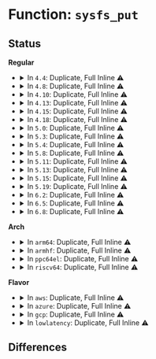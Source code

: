 # Function: <code>sysfs_put</code>

## Status
<b>Regular</b>
<ul>
<li>
<details>
<summary>In <code>4.4</code>: Duplicate, Full Inline ⚠️</summary>

**Collision:** Static Duplication

**Inline:** Full

**Transformation:** False

**Instances:**

```
In lib/kobject.c (ffffffff813eb878)
Location: include/linux/sysfs.h:526
Inline: True
Inline callers:
  - lib/kobject.c:kobject_del
```
```
In drivers/gpio/gpiolib-sysfs.c (ffffffff814277a0)
Location: include/linux/sysfs.h:526
Inline: True
Inline callers:
  - drivers/gpio/gpiolib-sysfs.c:gpio_sysfs_free_irq
  - drivers/gpio/gpiolib-sysfs.c:gpio_sysfs_request_irq
```
```
In drivers/md/md.c (ffffffff8168da66)
Location: include/linux/sysfs.h:526
Inline: True
Inline callers:
  - drivers/md/md.c:unbind_rdev_from_array
  - drivers/md/md.c:mddev_unlock
  - drivers/md/md.c:md_free
```
```
In drivers/md/bitmap.c (ffffffff8169ed21)
Location: include/linux/sysfs.h:526
Inline: True
Inline callers:
  - drivers/md/bitmap.c:bitmap_destroy
  - drivers/md/bitmap.c:bitmap_create
```
</details>
</li>
<li>
<details>
<summary>In <code>4.8</code>: Duplicate, Full Inline ⚠️</summary>

**Collision:** Static Duplication

**Inline:** Full

**Transformation:** False

**Instances:**

```
In lib/kobject.c (ffffffff81431c68)
Location: include/linux/sysfs.h:526
Inline: True
Inline callers:
  - lib/kobject.c:kobject_del
```
```
In drivers/gpio/gpiolib-sysfs.c (ffffffff81472a97)
Location: include/linux/sysfs.h:526
Inline: True
Inline callers:
  - drivers/gpio/gpiolib-sysfs.c:gpio_sysfs_free_irq
  - drivers/gpio/gpiolib-sysfs.c:gpio_sysfs_request_irq
```
```
In drivers/md/md.c (ffffffff816f0f6f)
Location: include/linux/sysfs.h:526
Inline: True
Inline callers:
  - drivers/md/md.c:md_free
  - drivers/md/md.c:unbind_rdev_from_array
  - drivers/md/md.c:mddev_unlock
```
```
In drivers/md/bitmap.c (ffffffff81700214)
Location: include/linux/sysfs.h:526
Inline: True
Inline callers:
  - drivers/md/bitmap.c:bitmap_create
  - drivers/md/bitmap.c:bitmap_free
```
</details>
</li>
<li>
<details>
<summary>In <code>4.10</code>: Duplicate, Full Inline ⚠️</summary>

**Collision:** Static Duplication

**Inline:** Full

**Transformation:** False

**Instances:**

```
In lib/kobject.c (ffffffff8144ded8)
Location: include/linux/sysfs.h:526
Inline: True
Inline callers:
  - lib/kobject.c:kobject_del
```
```
In drivers/gpio/gpiolib-sysfs.c (ffffffff81494cb7)
Location: include/linux/sysfs.h:526
Inline: True
Inline callers:
  - drivers/gpio/gpiolib-sysfs.c:gpio_sysfs_free_irq
  - drivers/gpio/gpiolib-sysfs.c:gpio_sysfs_request_irq
```
```
In drivers/md/md.c (ffffffff8172281f)
Location: include/linux/sysfs.h:526
Inline: True
Inline callers:
  - drivers/md/md.c:md_free
  - drivers/md/md.c:unbind_rdev_from_array
  - drivers/md/md.c:mddev_unlock
```
```
In drivers/md/bitmap.c (ffffffff81731f46)
Location: include/linux/sysfs.h:526
Inline: True
Inline callers:
  - drivers/md/bitmap.c:bitmap_create
  - drivers/md/bitmap.c:bitmap_free
```
</details>
</li>
<li>
<details>
<summary>In <code>4.13</code>: Duplicate, Full Inline ⚠️</summary>

**Collision:** Static Duplication

**Inline:** Full

**Transformation:** False

**Instances:**

```
In drivers/gpio/gpiolib-sysfs.c (ffffffff8149e6b7)
Location: include/linux/sysfs.h:526
Inline: True
Inline callers:
  - drivers/gpio/gpiolib-sysfs.c:gpio_sysfs_free_irq
  - drivers/gpio/gpiolib-sysfs.c:gpio_sysfs_request_irq
```
```
In drivers/nvdimm/region.c (ffffffff816325f0)
Location: include/linux/sysfs.h:526
Inline: True
Inline callers:
  - drivers/nvdimm/region.c:nd_region_remove
```
```
In drivers/md/md.c (ffffffff81739c4f)
Location: include/linux/sysfs.h:526
Inline: True
Inline callers:
  - drivers/md/md.c:md_free
  - drivers/md/md.c:unbind_rdev_from_array
  - drivers/md/md.c:mddev_unlock
```
```
In drivers/md/bitmap.c (ffffffff8174ae04)
Location: include/linux/sysfs.h:526
Inline: True
Inline callers:
  - drivers/md/bitmap.c:bitmap_create
  - drivers/md/bitmap.c:bitmap_free
```
```
In drivers/leds/led-class.c (ffffffff817825e2)
Location: include/linux/sysfs.h:526
Inline: True
Inline callers:
  - drivers/leds/led-class.c:led_classdev_unregister
```
```
In lib/kobject.c (ffffffff818ee093)
Location: include/linux/sysfs.h:526
Inline: True
```
</details>
</li>
<li>
<details>
<summary>In <code>4.15</code>: Duplicate, Full Inline ⚠️</summary>

**Collision:** Static Duplication

**Inline:** Full

**Transformation:** False

**Instances:**

```
In drivers/gpio/gpiolib-sysfs.c (ffffffff814dd1f7)
Location: include/linux/sysfs.h:533
Inline: True
Inline callers:
  - drivers/gpio/gpiolib-sysfs.c:gpio_sysfs_free_irq
  - drivers/gpio/gpiolib-sysfs.c:gpio_sysfs_request_irq
```
```
In drivers/nvdimm/region.c (ffffffff8169af60)
Location: include/linux/sysfs.h:533
Inline: True
Inline callers:
  - drivers/nvdimm/region.c:nd_region_remove
```
```
In drivers/md/md.c (ffffffff817ac49f)
Location: include/linux/sysfs.h:533
Inline: True
Inline callers:
  - drivers/md/md.c:md_free
  - drivers/md/md.c:unbind_rdev_from_array
  - drivers/md/md.c:mddev_unlock
```
```
In drivers/md/md-bitmap.c (ffffffff817bd16a)
Location: include/linux/sysfs.h:533
Inline: True
Inline callers:
  - drivers/md/md-bitmap.c:bitmap_create
  - drivers/md/md-bitmap.c:bitmap_free
```
```
In drivers/leds/led-class.c (ffffffff817f8992)
Location: include/linux/sysfs.h:533
Inline: True
Inline callers:
  - drivers/leds/led-class.c:led_classdev_unregister
```
```
In lib/kobject.c (ffffffff819743a3)
Location: include/linux/sysfs.h:533
Inline: True
```
</details>
</li>
<li>
<details>
<summary>In <code>4.18</code>: Duplicate, Full Inline ⚠️</summary>

**Collision:** Static Duplication

**Inline:** Full

**Transformation:** False

**Instances:**

```
In drivers/gpio/gpiolib-sysfs.c (ffffffff8150c3c7)
Location: include/linux/sysfs.h:545
Inline: True
Inline callers:
  - drivers/gpio/gpiolib-sysfs.c:gpio_sysfs_free_irq
  - drivers/gpio/gpiolib-sysfs.c:gpio_sysfs_request_irq
```
```
In drivers/nvdimm/region.c (ffffffff816d7330)
Location: include/linux/sysfs.h:545
Inline: True
Inline callers:
  - drivers/nvdimm/region.c:nd_region_remove
```
```
In drivers/md/md.c (ffffffff817f28bf)
Location: include/linux/sysfs.h:545
Inline: True
Inline callers:
  - drivers/md/md.c:md_free
  - drivers/md/md.c:unbind_rdev_from_array
  - drivers/md/md.c:mddev_unlock
```
```
In drivers/md/md-bitmap.c (ffffffff8180525a)
Location: include/linux/sysfs.h:545
Inline: True
Inline callers:
  - drivers/md/md-bitmap.c:bitmap_create
  - drivers/md/md-bitmap.c:bitmap_free
```
```
In drivers/leds/led-class.c (ffffffff81841fcf)
Location: include/linux/sysfs.h:545
Inline: True
Inline callers:
  - drivers/leds/led-class.c:led_classdev_unregister
```
```
In lib/kobject.c (ffffffff819d08c3)
Location: include/linux/sysfs.h:545
Inline: True
```
</details>
</li>
<li>
<details>
<summary>In <code>5.0</code>: Duplicate, Full Inline ⚠️</summary>

**Collision:** Static Duplication

**Inline:** Full

**Transformation:** False

**Instances:**

```
In drivers/gpio/gpiolib-sysfs.c (ffffffff81521a27)
Location: include/linux/sysfs.h:545
Inline: True
Inline callers:
  - drivers/gpio/gpiolib-sysfs.c:gpio_sysfs_free_irq
  - drivers/gpio/gpiolib-sysfs.c:gpio_sysfs_request_irq
```
```
In drivers/nvdimm/dimm_devs.c (ffffffff816f5135)
Location: include/linux/sysfs.h:545
Inline: True
Inline callers:
  - drivers/nvdimm/dimm_devs.c:shutdown_security_notify
```
```
In drivers/nvdimm/region.c (ffffffff816f9200)
Location: include/linux/sysfs.h:545
Inline: True
Inline callers:
  - drivers/nvdimm/region.c:nd_region_remove
```
```
In drivers/md/md.c (ffffffff8181e7bf)
Location: include/linux/sysfs.h:545
Inline: True
Inline callers:
  - drivers/md/md.c:md_free
  - drivers/md/md.c:unbind_rdev_from_array
  - drivers/md/md.c:mddev_unlock
```
```
In drivers/md/md-bitmap.c (ffffffff8183145a)
Location: include/linux/sysfs.h:545
Inline: True
Inline callers:
  - drivers/md/md-bitmap.c:md_bitmap_create
  - drivers/md/md-bitmap.c:md_bitmap_free
```
```
In drivers/leds/led-class.c (ffffffff8186deef)
Location: include/linux/sysfs.h:545
Inline: True
Inline callers:
  - drivers/leds/led-class.c:led_classdev_unregister
```
```
In lib/kobject.c (ffffffff81a09ee3)
Location: include/linux/sysfs.h:545
Inline: True
```
</details>
</li>
<li>
<details>
<summary>In <code>5.3</code>: Duplicate, Full Inline ⚠️</summary>

**Collision:** Static Duplication

**Inline:** Full

**Transformation:** False

**Instances:**

```
In drivers/gpio/gpiolib-sysfs.c (ffffffff8154ff54)
Location: include/linux/sysfs.h:553
Inline: True
Inline callers:
  - drivers/gpio/gpiolib-sysfs.c:gpio_sysfs_free_irq
  - drivers/gpio/gpiolib-sysfs.c:gpio_sysfs_request_irq
```
```
In drivers/nvdimm/dimm_devs.c (ffffffff8172e9e5)
Location: include/linux/sysfs.h:553
Inline: True
Inline callers:
  - drivers/nvdimm/dimm_devs.c:shutdown_security_notify
```
```
In drivers/nvdimm/region.c (ffffffff81732c8d)
Location: include/linux/sysfs.h:553
Inline: True
Inline callers:
  - drivers/nvdimm/region.c:nd_region_remove
```
```
In drivers/md/md.c (ffffffff81860c8f)
Location: include/linux/sysfs.h:553
Inline: True
Inline callers:
  - drivers/md/md.c:md_free
  - drivers/md/md.c:unbind_rdev_from_array
  - drivers/md/md.c:mddev_unlock
```
```
In drivers/md/md-bitmap.c (ffffffff81873ffc)
Location: include/linux/sysfs.h:553
Inline: True
Inline callers:
  - drivers/md/md-bitmap.c:md_bitmap_create
  - drivers/md/md-bitmap.c:md_bitmap_free
```
```
In drivers/leds/led-class.c (ffffffff818b218d)
Location: include/linux/sysfs.h:553
Inline: True
Inline callers:
  - drivers/leds/led-class.c:led_classdev_unregister
```
```
In lib/kobject.c (ffffffff81a7974d)
Location: include/linux/sysfs.h:553
Inline: True
Inline callers:
  - lib/kobject.c:kobject_del
```
</details>
</li>
<li>
<details>
<summary>In <code>5.4</code>: Duplicate, Full Inline ⚠️</summary>

**Collision:** Static Duplication

**Inline:** Full

**Transformation:** False

**Instances:**

```
In drivers/gpio/gpiolib-sysfs.c (ffffffff81571404)
Location: include/linux/sysfs.h:608
Inline: True
Inline callers:
  - drivers/gpio/gpiolib-sysfs.c:gpio_sysfs_free_irq
  - drivers/gpio/gpiolib-sysfs.c:gpio_sysfs_request_irq
```
```
In drivers/nvdimm/dimm_devs.c (ffffffff81752ca5)
Location: include/linux/sysfs.h:608
Inline: True
Inline callers:
  - drivers/nvdimm/dimm_devs.c:shutdown_security_notify
```
```
In drivers/nvdimm/region.c (ffffffff817568ad)
Location: include/linux/sysfs.h:608
Inline: True
Inline callers:
  - drivers/nvdimm/region.c:nd_region_remove
```
```
In drivers/md/md.c (ffffffff818928bf)
Location: include/linux/sysfs.h:608
Inline: True
Inline callers:
  - drivers/md/md.c:md_free
  - drivers/md/md.c:unbind_rdev_from_array
  - drivers/md/md.c:mddev_unlock
```
```
In drivers/md/md-bitmap.c (ffffffff818a5e0c)
Location: include/linux/sysfs.h:608
Inline: True
Inline callers:
  - drivers/md/md-bitmap.c:md_bitmap_create
  - drivers/md/md-bitmap.c:md_bitmap_free
```
```
In drivers/leds/led-class.c (ffffffff818e4afd)
Location: include/linux/sysfs.h:608
Inline: True
```
```
In lib/kobject.c (ffffffff81ab0aad)
Location: include/linux/sysfs.h:608
Inline: True
Inline callers:
  - lib/kobject.c:kobject_del
```
</details>
</li>
<li>
<details>
<summary>In <code>5.8</code>: Duplicate, Full Inline ⚠️</summary>

**Collision:** Static Duplication

**Inline:** Full

**Transformation:** False

**Instances:**

```
In lib/kobject.c (ffffffff815eac9c)
Location: include/linux/sysfs.h:609
Inline: True
Inline callers:
  - lib/kobject.c:__kobject_del
```
```
In drivers/gpio/gpiolib-sysfs.c (ffffffff81615ac8)
Location: include/linux/sysfs.h:609
Inline: True
Inline callers:
  - drivers/gpio/gpiolib-sysfs.c:gpio_sysfs_request_irq
```
```
In drivers/nvdimm/dimm_devs.c (ffffffff81811c59)
Location: include/linux/sysfs.h:609
Inline: True
Inline callers:
  - drivers/nvdimm/dimm_devs.c:nvdimm_security_setup_events
```
```
In drivers/nvdimm/region.c (ffffffff81815e9d)
Location: include/linux/sysfs.h:609
Inline: True
Inline callers:
  - drivers/nvdimm/region.c:nd_region_remove
```
```
In drivers/md/md.c (ffffffff81960a9f)
Location: include/linux/sysfs.h:609
Inline: True
Inline callers:
  - drivers/md/md.c:md_free
  - drivers/md/md.c:unbind_rdev_from_array
  - drivers/md/md.c:mddev_unlock
```
```
In drivers/md/md-bitmap.c (ffffffff81975d47)
Location: include/linux/sysfs.h:609
Inline: True
Inline callers:
  - drivers/md/md-bitmap.c:md_bitmap_create
  - drivers/md/md-bitmap.c:md_bitmap_free
```
```
In drivers/leds/led-class.c (ffffffff819b7c0d)
Location: include/linux/sysfs.h:609
Inline: True
```
</details>
</li>
<li>
<details>
<summary>In <code>5.11</code>: Duplicate, Full Inline ⚠️</summary>

**Collision:** Static Duplication

**Inline:** Full

**Transformation:** False

**Instances:**

```
In lib/kobject.c (ffffffff8160f5b3)
Location: include/linux/sysfs.h:631
Inline: True
Inline callers:
  - lib/kobject.c:__kobject_del
```
```
In drivers/gpio/gpiolib-sysfs.c (ffffffff8163c447)
Location: include/linux/sysfs.h:631
Inline: True
Inline callers:
  - drivers/gpio/gpiolib-sysfs.c:gpio_sysfs_request_irq
```
```
In drivers/nvdimm/dimm_devs.c (ffffffff81820e49)
Location: include/linux/sysfs.h:631
Inline: True
Inline callers:
  - drivers/nvdimm/dimm_devs.c:nvdimm_security_setup_events
```
```
In drivers/nvdimm/region.c (ffffffff8182502d)
Location: include/linux/sysfs.h:631
Inline: True
Inline callers:
  - drivers/nvdimm/region.c:nd_region_remove
```
```
In drivers/md/md.c (ffffffff8196739f)
Location: include/linux/sysfs.h:631
Inline: True
Inline callers:
  - drivers/md/md.c:md_free
  - drivers/md/md.c:md_free
  - drivers/md/md.c:unbind_rdev_from_array
  - drivers/md/md.c:unbind_rdev_from_array
  - drivers/md/md.c:unbind_rdev_from_array
  - drivers/md/md.c:mddev_unlock
  - drivers/md/md.c:mddev_unlock
  - drivers/md/md.c:mddev_unlock
```
```
In drivers/md/md-bitmap.c (ffffffff8197ad37)
Location: include/linux/sysfs.h:631
Inline: True
Inline callers:
  - drivers/md/md-bitmap.c:md_bitmap_create
  - drivers/md/md-bitmap.c:md_bitmap_free
```
```
In drivers/leds/led-class.c (ffffffff819ba08d)
Location: include/linux/sysfs.h:631
Inline: True
```
</details>
</li>
<li>
<details>
<summary>In <code>5.13</code>: Duplicate, Full Inline ⚠️</summary>

**Collision:** Static Duplication

**Inline:** Full

**Transformation:** False

**Instances:**

```
In lib/kobject.c (ffffffff815f2cf3)
Location: include/linux/sysfs.h:633
Inline: True
Inline callers:
  - lib/kobject.c:__kobject_del
```
```
In drivers/gpio/gpiolib-sysfs.c (ffffffff8161ff8c)
Location: include/linux/sysfs.h:633
Inline: True
Inline callers:
  - drivers/gpio/gpiolib-sysfs.c:gpio_sysfs_request_irq
```
```
In drivers/nvdimm/dimm_devs.c (ffffffff81804149)
Location: include/linux/sysfs.h:633
Inline: True
Inline callers:
  - drivers/nvdimm/dimm_devs.c:nvdimm_security_setup_events
```
```
In drivers/nvdimm/region.c (ffffffff818083bd)
Location: include/linux/sysfs.h:633
Inline: True
Inline callers:
  - drivers/nvdimm/region.c:nd_region_remove
```
```
In drivers/md/md.c (ffffffff8194b43f)
Location: include/linux/sysfs.h:633
Inline: True
Inline callers:
  - drivers/md/md.c:md_free
  - drivers/md/md.c:md_free
  - drivers/md/md.c:unbind_rdev_from_array
  - drivers/md/md.c:unbind_rdev_from_array
  - drivers/md/md.c:unbind_rdev_from_array
  - drivers/md/md.c:mddev_unlock
  - drivers/md/md.c:mddev_unlock
  - drivers/md/md.c:mddev_unlock
```
```
In drivers/md/md-bitmap.c (ffffffff8195ef67)
Location: include/linux/sysfs.h:633
Inline: True
Inline callers:
  - drivers/md/md-bitmap.c:md_bitmap_create
  - drivers/md/md-bitmap.c:md_bitmap_free
```
```
In drivers/leds/led-class.c (ffffffff8199e896)
Location: include/linux/sysfs.h:633
Inline: True
```
</details>
</li>
<li>
<details>
<summary>In <code>5.15</code>: Duplicate, Full Inline ⚠️</summary>

**Collision:** Static Duplication

**Inline:** Full

**Transformation:** False

**Instances:**

```
In lib/kobject.c (ffffffff8165fed3)
Location: include/linux/sysfs.h:639
Inline: True
Inline callers:
  - lib/kobject.c:__kobject_del
```
```
In drivers/gpio/gpiolib-sysfs.c (ffffffff8168f4ac)
Location: include/linux/sysfs.h:639
Inline: True
Inline callers:
  - drivers/gpio/gpiolib-sysfs.c:gpio_sysfs_request_irq
```
```
In drivers/nvdimm/dimm_devs.c (ffffffff8188e819)
Location: include/linux/sysfs.h:639
Inline: True
Inline callers:
  - drivers/nvdimm/dimm_devs.c:nvdimm_security_setup_events
```
```
In drivers/nvdimm/region.c (ffffffff81892b8d)
Location: include/linux/sysfs.h:639
Inline: True
Inline callers:
  - drivers/nvdimm/region.c:nd_region_remove
```
```
In drivers/md/md.c (ffffffff819f05ff)
Location: include/linux/sysfs.h:639
Inline: True
Inline callers:
  - drivers/md/md.c:md_free
  - drivers/md/md.c:md_free
  - drivers/md/md.c:unbind_rdev_from_array
  - drivers/md/md.c:unbind_rdev_from_array
  - drivers/md/md.c:unbind_rdev_from_array
  - drivers/md/md.c:mddev_unlock
  - drivers/md/md.c:mddev_unlock
  - drivers/md/md.c:mddev_unlock
```
```
In drivers/md/md-bitmap.c (ffffffff81a048a7)
Location: include/linux/sysfs.h:639
Inline: True
Inline callers:
  - drivers/md/md-bitmap.c:md_bitmap_create
  - drivers/md/md-bitmap.c:md_bitmap_free
```
```
In drivers/leds/led-class.c (ffffffff81a4b54e)
Location: include/linux/sysfs.h:639
Inline: True
```
</details>
</li>
<li>
<details>
<summary>In <code>5.19</code>: Duplicate, Full Inline ⚠️</summary>

**Collision:** Static Duplication

**Inline:** Full

**Transformation:** False

**Instances:**

```
In lib/kobject.c (ffffffff817799b3)
Location: include/linux/sysfs.h:639
Inline: True
Inline callers:
  - lib/kobject.c:__kobject_del
```
```
In drivers/gpio/gpiolib-sysfs.c (ffffffff817ae805)
Location: include/linux/sysfs.h:639
Inline: True
Inline callers:
  - drivers/gpio/gpiolib-sysfs.c:gpio_sysfs_request_irq
```
```
In drivers/nvdimm/dimm_devs.c (ffffffff819d7e8b)
Location: include/linux/sysfs.h:639
Inline: True
Inline callers:
  - drivers/nvdimm/dimm_devs.c:nvdimm_security_setup_events
```
```
In drivers/nvdimm/region.c (ffffffff819dce3d)
Location: include/linux/sysfs.h:639
Inline: True
Inline callers:
  - drivers/nvdimm/region.c:nd_region_remove
```
```
In drivers/md/md.c (ffffffff81b5896f)
Location: include/linux/sysfs.h:639
Inline: True
Inline callers:
  - drivers/md/md.c:md_free
  - drivers/md/md.c:md_free
  - drivers/md/md.c:unbind_rdev_from_array
  - drivers/md/md.c:unbind_rdev_from_array
  - drivers/md/md.c:unbind_rdev_from_array
  - drivers/md/md.c:mddev_unlock
  - drivers/md/md.c:mddev_unlock
  - drivers/md/md.c:mddev_unlock
```
```
In drivers/md/md-bitmap.c (ffffffff81b6c565)
Location: include/linux/sysfs.h:639
Inline: True
Inline callers:
  - drivers/md/md-bitmap.c:md_bitmap_create
  - drivers/md/md-bitmap.c:md_bitmap_free
```
```
In drivers/leds/led-class.c (ffffffff81bb9ac2)
Location: include/linux/sysfs.h:639
Inline: True
Inline callers:
  - drivers/leds/led-class.c:led_classdev_unregister
```
</details>
</li>
<li>
<details>
<summary>In <code>6.2</code>: Duplicate, Full Inline ⚠️</summary>

**Collision:** Static Duplication

**Inline:** Full

**Transformation:** False

**Instances:**

```
In drivers/gpio/gpiolib-sysfs.c (ffffffff818c7cd5)
Location: include/linux/sysfs.h:655
Inline: True
Inline callers:
  - drivers/gpio/gpiolib-sysfs.c:gpio_sysfs_request_irq
```
```
In drivers/nvdimm/dimm_devs.c (ffffffff81b52d1b)
Location: include/linux/sysfs.h:655
Inline: True
Inline callers:
  - drivers/nvdimm/dimm_devs.c:nvdimm_security_setup_events
```
```
In drivers/nvdimm/region.c (ffffffff81b5853d)
Location: include/linux/sysfs.h:655
Inline: True
Inline callers:
  - drivers/nvdimm/region.c:nd_region_remove
```
```
In drivers/md/md.c (ffffffff81cf2219)
Location: include/linux/sysfs.h:655
Inline: True
Inline callers:
  - drivers/md/md.c:md_kobj_release
  - drivers/md/md.c:md_kobj_release
  - drivers/md/md.c:md_kick_rdev_from_array
  - drivers/md/md.c:md_kick_rdev_from_array
  - drivers/md/md.c:md_kick_rdev_from_array
  - drivers/md/md.c:mddev_unlock
  - drivers/md/md.c:mddev_unlock
  - drivers/md/md.c:mddev_unlock
```
```
In drivers/md/md-bitmap.c (ffffffff81d08637)
Location: include/linux/sysfs.h:655
Inline: True
Inline callers:
  - drivers/md/md-bitmap.c:md_bitmap_create
  - drivers/md/md-bitmap.c:md_bitmap_free
```
```
In drivers/leds/led-class.c (ffffffff81d5eea2)
Location: include/linux/sysfs.h:655
Inline: True
Inline callers:
  - drivers/leds/led-class.c:led_classdev_unregister
```
```
In lib/kobject.c (ffffffff82022983)
Location: include/linux/sysfs.h:655
Inline: True
Inline callers:
  - lib/kobject.c:__kobject_del
```
</details>
</li>
<li>
<details>
<summary>In <code>6.5</code>: Duplicate, Full Inline ⚠️</summary>

**Collision:** Static Duplication

**Inline:** Full

**Transformation:** False

**Instances:**

```
In drivers/gpio/gpiolib-sysfs.c (ffffffff8190ad75)
Location: include/linux/sysfs.h:655
Inline: True
Inline callers:
  - drivers/gpio/gpiolib-sysfs.c:gpio_sysfs_request_irq
```
```
In drivers/nvdimm/dimm_devs.c (ffffffff81ba61d0)
Location: include/linux/sysfs.h:655
Inline: True
Inline callers:
  - drivers/nvdimm/dimm_devs.c:nvdimm_security_setup_events
```
```
In drivers/nvdimm/region.c (ffffffff81babaad)
Location: include/linux/sysfs.h:655
Inline: True
Inline callers:
  - drivers/nvdimm/region.c:nd_region_remove
```
```
In drivers/usb/core/port.c (ffffffff81c9f253)
Location: include/linux/sysfs.h:655
Inline: True
Inline callers:
  - drivers/usb/core/port.c:usb_hub_remove_port_device
  - drivers/usb/core/port.c:usb_hub_create_port_device
```
```
In drivers/md/md.c (ffffffff81d5a109)
Location: include/linux/sysfs.h:655
Inline: True
Inline callers:
  - drivers/md/md.c:md_kobj_release
  - drivers/md/md.c:md_kobj_release
  - drivers/md/md.c:md_kick_rdev_from_array
  - drivers/md/md.c:md_kick_rdev_from_array
  - drivers/md/md.c:md_kick_rdev_from_array
  - drivers/md/md.c:mddev_unlock
  - drivers/md/md.c:mddev_unlock
  - drivers/md/md.c:mddev_unlock
```
```
In drivers/md/md-bitmap.c (ffffffff81d717c7)
Location: include/linux/sysfs.h:655
Inline: True
Inline callers:
  - drivers/md/md-bitmap.c:md_bitmap_create
  - drivers/md/md-bitmap.c:md_bitmap_free
```
```
In drivers/leds/led-class.c (ffffffff81dc9d92)
Location: include/linux/sysfs.h:655
Inline: True
Inline callers:
  - drivers/leds/led-class.c:led_classdev_unregister
```
```
In lib/kobject.c (ffffffff820a29f3)
Location: include/linux/sysfs.h:655
Inline: True
Inline callers:
  - lib/kobject.c:__kobject_del
```
</details>
</li>
<li>
<details>
<summary>In <code>6.8</code>: Duplicate, Full Inline ⚠️</summary>

**Collision:** Static Duplication

**Inline:** Full

**Transformation:** False

**Instances:**

```
In drivers/gpio/gpiolib-sysfs.c (ffffffff81952a4f)
Location: include/linux/sysfs.h:657
Inline: True
Inline callers:
  - drivers/gpio/gpiolib-sysfs.c:gpio_sysfs_request_irq
```
```
In drivers/nvdimm/dimm_devs.c (ffffffff81bfa450)
Location: include/linux/sysfs.h:657
Inline: True
Inline callers:
  - drivers/nvdimm/dimm_devs.c:nvdimm_security_setup_events
```
```
In drivers/nvdimm/region.c (ffffffff81bffded)
Location: include/linux/sysfs.h:657
Inline: True
Inline callers:
  - drivers/nvdimm/region.c:nd_region_remove
```
```
In drivers/usb/core/port.c (ffffffff81d53ea3)
Location: include/linux/sysfs.h:657
Inline: True
Inline callers:
  - drivers/usb/core/port.c:usb_hub_remove_port_device
  - drivers/usb/core/port.c:usb_hub_create_port_device
```
```
In drivers/md/md.c (ffffffff81e112c9)
Location: include/linux/sysfs.h:657
Inline: True
Inline callers:
  - drivers/md/md.c:md_kobj_release
  - drivers/md/md.c:md_kobj_release
  - drivers/md/md.c:md_kick_rdev_from_array
  - drivers/md/md.c:md_kick_rdev_from_array
  - drivers/md/md.c:md_kick_rdev_from_array
  - drivers/md/md.c:mddev_unlock
  - drivers/md/md.c:mddev_unlock
  - drivers/md/md.c:mddev_unlock
```
```
In drivers/md/md-bitmap.c (ffffffff81e288a6)
Location: include/linux/sysfs.h:657
Inline: True
Inline callers:
  - drivers/md/md-bitmap.c:md_bitmap_create
  - drivers/md/md-bitmap.c:md_bitmap_free
```
```
In drivers/leds/led-class.c (ffffffff81e82962)
Location: include/linux/sysfs.h:657
Inline: True
Inline callers:
  - drivers/leds/led-class.c:led_classdev_unregister
```
```
In lib/kobject.c (ffffffff8217aa73)
Location: include/linux/sysfs.h:657
Inline: True
Inline callers:
  - lib/kobject.c:__kobject_del
```
</details>
</li>
</ul>
<b>Arch</b>
<ul>
<li>
<details>
<summary>In <code>arm64</code>: Duplicate, Full Inline ⚠️</summary>

**Collision:** Static Duplication

**Inline:** Full

**Transformation:** False

**Instances:**

```
In drivers/gpio/gpiolib-sysfs.c (ffff8000106c8ad8)
Location: include/linux/sysfs.h:608
Inline: True
Inline callers:
  - drivers/gpio/gpiolib-sysfs.c:gpio_sysfs_free_irq
  - drivers/gpio/gpiolib-sysfs.c:gpio_sysfs_request_irq
```
```
In drivers/nvdimm/dimm_devs.c (ffff8000109533f8)
Location: include/linux/sysfs.h:608
Inline: True
Inline callers:
  - drivers/nvdimm/dimm_devs.c:shutdown_security_notify
```
```
In drivers/nvdimm/region.c (ffff800010957d70)
Location: include/linux/sysfs.h:608
Inline: True
Inline callers:
  - drivers/nvdimm/region.c:nd_region_remove
```
```
In drivers/md/md.c (ffff800010ae40bc)
Location: include/linux/sysfs.h:608
Inline: True
Inline callers:
  - drivers/md/md.c:md_free
  - drivers/md/md.c:unbind_rdev_from_array
  - drivers/md/md.c:mddev_unlock
```
```
In drivers/md/md-bitmap.c (ffff800010afac94)
Location: include/linux/sysfs.h:608
Inline: True
Inline callers:
  - drivers/md/md-bitmap.c:md_bitmap_create
  - drivers/md/md-bitmap.c:md_bitmap_free
```
```
In drivers/leds/led-class.c (ffff800010b498c4)
Location: include/linux/sysfs.h:608
Inline: True
```
```
In drivers/of/kobj.c (ffff800010b6fe44)
Location: include/linux/sysfs.h:608
Inline: True
Inline callers:
  - drivers/of/kobj.c:safe_name
```
```
In lib/kobject.c (ffff800010d8ab1c)
Location: include/linux/sysfs.h:608
Inline: True
Inline callers:
  - lib/kobject.c:kobject_del
```
</details>
</li>
<li>
<details>
<summary>In <code>armhf</code>: Duplicate, Full Inline ⚠️</summary>

**Collision:** Static Duplication

**Inline:** Full

**Transformation:** False

**Instances:**

```
In drivers/gpio/gpiolib-sysfs.c (c086624c)
Location: include/linux/sysfs.h:608
Inline: True
Inline callers:
  - drivers/gpio/gpiolib-sysfs.c:gpio_sysfs_free_irq
  - drivers/gpio/gpiolib-sysfs.c:gpio_sysfs_request_irq
```
```
In drivers/md/md.c (c0bc69d0)
Location: include/linux/sysfs.h:608
Inline: True
Inline callers:
  - drivers/md/md.c:md_free
  - drivers/md/md.c:unbind_rdev_from_array
  - drivers/md/md.c:mddev_unlock
```
```
In drivers/md/md-bitmap.c (c0bdb77c)
Location: include/linux/sysfs.h:608
Inline: True
Inline callers:
  - drivers/md/md-bitmap.c:md_bitmap_create
  - drivers/md/md-bitmap.c:md_bitmap_free
```
```
In drivers/leds/led-class.c (c0c32d40)
Location: include/linux/sysfs.h:608
Inline: True
```
```
In drivers/of/kobj.c (c0c52764)
Location: include/linux/sysfs.h:608
Inline: True
Inline callers:
  - drivers/of/kobj.c:safe_name
```
```
In lib/kobject.c (c0e852c8)
Location: include/linux/sysfs.h:608
Inline: True
Inline callers:
  - lib/kobject.c:kobject_del
```
</details>
</li>
<li>
<details>
<summary>In <code>ppc64el</code>: Duplicate, Full Inline ⚠️</summary>

**Collision:** Static Duplication

**Inline:** Full

**Transformation:** False

**Instances:**

```
In drivers/gpio/gpiolib-sysfs.c (c000000000846420)
Location: include/linux/sysfs.h:608
Inline: True
Inline callers:
  - drivers/gpio/gpiolib-sysfs.c:gpio_sysfs_free_irq
  - drivers/gpio/gpiolib-sysfs.c:gpio_sysfs_request_irq
```
```
In drivers/nvdimm/dimm_devs.c (c000000000a00a2c)
Location: include/linux/sysfs.h:608
Inline: True
Inline callers:
  - drivers/nvdimm/dimm_devs.c:shutdown_security_notify
```
```
In drivers/nvdimm/region.c (c000000000a06090)
Location: include/linux/sysfs.h:608
Inline: True
Inline callers:
  - drivers/nvdimm/region.c:nd_region_remove
```
```
In drivers/md/md.c (c000000000bce148)
Location: include/linux/sysfs.h:608
Inline: True
Inline callers:
  - drivers/md/md.c:md_free
  - drivers/md/md.c:unbind_rdev_from_array
  - drivers/md/md.c:mddev_unlock
```
```
In drivers/md/md-bitmap.c (c000000000be8d50)
Location: include/linux/sysfs.h:608
Inline: True
Inline callers:
  - drivers/md/md-bitmap.c:md_bitmap_create
  - drivers/md/md-bitmap.c:md_bitmap_free
```
```
In drivers/leds/led-class.c (c000000000c3dfc0)
Location: include/linux/sysfs.h:608
Inline: True
```
```
In drivers/of/kobj.c (c000000000c4affc)
Location: include/linux/sysfs.h:608
Inline: True
Inline callers:
  - drivers/of/kobj.c:safe_name
```
```
In lib/kobject.c (c000000000ecbc3c)
Location: include/linux/sysfs.h:608
Inline: True
Inline callers:
  - lib/kobject.c:kobject_del
```
</details>
</li>
<li>
<details>
<summary>In <code>riscv64</code>: Duplicate, Full Inline ⚠️</summary>

**Collision:** Static Duplication

**Inline:** Full

**Transformation:** False

**Instances:**

```
In drivers/gpio/gpiolib-sysfs.c (ffffffe0004ac228)
Location: include/linux/sysfs.h:608
Inline: True
Inline callers:
  - drivers/gpio/gpiolib-sysfs.c:gpio_sysfs_free_irq
  - drivers/gpio/gpiolib-sysfs.c:gpio_sysfs_request_irq
```
```
In drivers/nvdimm/dimm_devs.c (ffffffe0005c2daa)
Location: include/linux/sysfs.h:608
Inline: True
Inline callers:
  - drivers/nvdimm/dimm_devs.c:shutdown_security_notify
```
```
In drivers/nvdimm/region.c (ffffffe0005c6c3e)
Location: include/linux/sysfs.h:608
Inline: True
Inline callers:
  - drivers/nvdimm/region.c:nd_region_remove
```
```
In drivers/md/md.c (ffffffe0006db13c)
Location: include/linux/sysfs.h:608
Inline: True
Inline callers:
  - drivers/md/md.c:md_free
  - drivers/md/md.c:unbind_rdev_from_array
  - drivers/md/md.c:mddev_unlock
```
```
In drivers/md/md-bitmap.c (ffffffe0006ec5a8)
Location: include/linux/sysfs.h:608
Inline: True
Inline callers:
  - drivers/md/md-bitmap.c:md_bitmap_create
  - drivers/md/md-bitmap.c:md_bitmap_free
```
```
In drivers/leds/led-class.c (ffffffe00071cef0)
Location: include/linux/sysfs.h:608
Inline: True
```
```
In drivers/of/kobj.c (ffffffe00072413c)
Location: include/linux/sysfs.h:608
Inline: True
Inline callers:
  - drivers/of/kobj.c:safe_name
```
```
In lib/kobject.c (ffffffe0008b4076)
Location: include/linux/sysfs.h:608
Inline: True
Inline callers:
  - lib/kobject.c:kobject_del
```
</details>
</li>
</ul>
<b>Flavor</b>
<ul>
<li>
<details>
<summary>In <code>aws</code>: Duplicate, Full Inline ⚠️</summary>

**Collision:** Static Duplication

**Inline:** Full

**Transformation:** False

**Instances:**

```
In drivers/gpio/gpiolib-sysfs.c (ffffffff81566bc4)
Location: include/linux/sysfs.h:608
Inline: True
Inline callers:
  - drivers/gpio/gpiolib-sysfs.c:gpio_sysfs_free_irq
  - drivers/gpio/gpiolib-sysfs.c:gpio_sysfs_request_irq
```
```
In drivers/nvdimm/dimm_devs.c (ffffffff81707395)
Location: include/linux/sysfs.h:608
Inline: True
Inline callers:
  - drivers/nvdimm/dimm_devs.c:shutdown_security_notify
```
```
In drivers/nvdimm/region.c (ffffffff8170af9d)
Location: include/linux/sysfs.h:608
Inline: True
Inline callers:
  - drivers/nvdimm/region.c:nd_region_remove
```
```
In drivers/md/md.c (ffffffff8183873f)
Location: include/linux/sysfs.h:608
Inline: True
Inline callers:
  - drivers/md/md.c:md_free
  - drivers/md/md.c:unbind_rdev_from_array
  - drivers/md/md.c:mddev_unlock
```
```
In drivers/md/md-bitmap.c (ffffffff8184bc8c)
Location: include/linux/sysfs.h:608
Inline: True
Inline callers:
  - drivers/md/md-bitmap.c:md_bitmap_create
  - drivers/md/md-bitmap.c:md_bitmap_free
```
```
In lib/kobject.c (ffffffff81a4f8fd)
Location: include/linux/sysfs.h:608
Inline: True
Inline callers:
  - lib/kobject.c:kobject_del
```
</details>
</li>
<li>
<details>
<summary>In <code>azure</code>: Duplicate, Full Inline ⚠️</summary>

**Collision:** Static Duplication

**Inline:** Full

**Transformation:** False

**Instances:**

```
In drivers/gpio/gpiolib-sysfs.c (ffffffff81557a14)
Location: include/linux/sysfs.h:608
Inline: True
Inline callers:
  - drivers/gpio/gpiolib-sysfs.c:gpio_sysfs_free_irq
  - drivers/gpio/gpiolib-sysfs.c:gpio_sysfs_request_irq
```
```
In drivers/acpi/nfit/core.c (ffffffff815f8e4a)
Location: include/linux/sysfs.h:608
Inline: True
Inline callers:
  - drivers/acpi/nfit/core.c:acpi_nfit_init
  - drivers/acpi/nfit/core.c:acpi_nfit_register_dimms
  - drivers/acpi/nfit/core.c:shutdown_dimm_notify
```
```
In drivers/nvdimm/dimm_devs.c (ffffffff816dae15)
Location: include/linux/sysfs.h:608
Inline: True
Inline callers:
  - drivers/nvdimm/dimm_devs.c:shutdown_security_notify
```
```
In drivers/nvdimm/region.c (ffffffff816dea1d)
Location: include/linux/sysfs.h:608
Inline: True
Inline callers:
  - drivers/nvdimm/region.c:nd_region_remove
```
```
In drivers/nvdimm/pmem.c (ffffffff816eacc6)
Location: include/linux/sysfs.h:608
Inline: True
Inline callers:
  - drivers/nvdimm/pmem.c:nd_pmem_remove
```
```
In drivers/md/md.c (ffffffff817ffdaf)
Location: include/linux/sysfs.h:608
Inline: True
Inline callers:
  - drivers/md/md.c:md_free
  - drivers/md/md.c:unbind_rdev_from_array
  - drivers/md/md.c:mddev_unlock
```
```
In drivers/md/md-bitmap.c (ffffffff818132ac)
Location: include/linux/sysfs.h:608
Inline: True
Inline callers:
  - drivers/md/md-bitmap.c:md_bitmap_create
  - drivers/md/md-bitmap.c:md_bitmap_free
```
```
In lib/kobject.c (ffffffff81a0c9fd)
Location: include/linux/sysfs.h:608
Inline: True
Inline callers:
  - lib/kobject.c:kobject_del
```
</details>
</li>
<li>
<details>
<summary>In <code>gcp</code>: Duplicate, Full Inline ⚠️</summary>

**Collision:** Static Duplication

**Inline:** Full

**Transformation:** False

**Instances:**

```
In drivers/gpio/gpiolib-sysfs.c (ffffffff81565734)
Location: include/linux/sysfs.h:608
Inline: True
Inline callers:
  - drivers/gpio/gpiolib-sysfs.c:gpio_sysfs_free_irq
  - drivers/gpio/gpiolib-sysfs.c:gpio_sysfs_request_irq
```
```
In drivers/nvdimm/dimm_devs.c (ffffffff81746165)
Location: include/linux/sysfs.h:608
Inline: True
Inline callers:
  - drivers/nvdimm/dimm_devs.c:shutdown_security_notify
```
```
In drivers/nvdimm/region.c (ffffffff81749d6d)
Location: include/linux/sysfs.h:608
Inline: True
Inline callers:
  - drivers/nvdimm/region.c:nd_region_remove
```
```
In drivers/md/md.c (ffffffff81887d6f)
Location: include/linux/sysfs.h:608
Inline: True
Inline callers:
  - drivers/md/md.c:md_free
  - drivers/md/md.c:unbind_rdev_from_array
  - drivers/md/md.c:mddev_unlock
```
```
In drivers/md/md-bitmap.c (ffffffff8189b2bc)
Location: include/linux/sysfs.h:608
Inline: True
Inline callers:
  - drivers/md/md-bitmap.c:md_bitmap_create
  - drivers/md/md-bitmap.c:md_bitmap_free
```
```
In drivers/leds/led-class.c (ffffffff818d995d)
Location: include/linux/sysfs.h:608
Inline: True
```
```
In lib/kobject.c (ffffffff81abbced)
Location: include/linux/sysfs.h:608
Inline: True
Inline callers:
  - lib/kobject.c:kobject_del
```
</details>
</li>
<li>
<details>
<summary>In <code>lowlatency</code>: Duplicate, Full Inline ⚠️</summary>

**Collision:** Static Duplication

**Inline:** Full

**Transformation:** False

**Instances:**

```
In drivers/gpio/gpiolib-sysfs.c (ffffffff8157f654)
Location: include/linux/sysfs.h:608
Inline: True
Inline callers:
  - drivers/gpio/gpiolib-sysfs.c:gpio_sysfs_free_irq
  - drivers/gpio/gpiolib-sysfs.c:gpio_sysfs_request_irq
```
```
In drivers/nvdimm/dimm_devs.c (ffffffff817615a5)
Location: include/linux/sysfs.h:608
Inline: True
Inline callers:
  - drivers/nvdimm/dimm_devs.c:shutdown_security_notify
```
```
In drivers/nvdimm/region.c (ffffffff817651ed)
Location: include/linux/sysfs.h:608
Inline: True
Inline callers:
  - drivers/nvdimm/region.c:nd_region_remove
```
```
In drivers/md/md.c (ffffffff818a409f)
Location: include/linux/sysfs.h:608
Inline: True
Inline callers:
  - drivers/md/md.c:md_free
  - drivers/md/md.c:unbind_rdev_from_array
  - drivers/md/md.c:mddev_unlock
```
```
In drivers/md/md-bitmap.c (ffffffff818b741c)
Location: include/linux/sysfs.h:608
Inline: True
Inline callers:
  - drivers/md/md-bitmap.c:md_bitmap_create
  - drivers/md/md-bitmap.c:md_bitmap_free
```
```
In drivers/leds/led-class.c (ffffffff818f647d)
Location: include/linux/sysfs.h:608
Inline: True
```
```
In lib/kobject.c (ffffffff81ac817d)
Location: include/linux/sysfs.h:608
Inline: True
Inline callers:
  - lib/kobject.c:kobject_del
```
</details>
</li>
</ul>

## Differences
